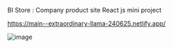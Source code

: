 BI Store : Company product site
React js mini project



https://main--extraordinary-llama-240625.netlify.app/

![image](https://github.com/bhusalmanish/BI-Store/assets/69428947/e5bd2c11-fef6-4b0d-b28e-c977adc5c353)


